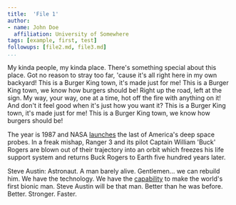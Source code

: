 ```yaml
---
title:  'File 1'
author:
- name: John Doe
  affiliation: University of Somewhere
tags: [example, first, test]
followups: [file2.md, file3.md]
...
```


My kinda people, my kinda place. There's something special about this place. 
Got no reason to stray too far, 'cause it's all right here in my own backyard! 
This is a Burger King town, it's made just for me! This is a Burger King town, 
we know how burgers should be! Right up the road, left at the sign. My way, 
your way, one at a time, hot off the fire with anything on it! And don't it 
feel good when it's just how you want it? This is a Burger King town, it's made 
just for me! This is a Burger King town, we know how burgers should be!

The year is 1987 and NASA [launches](file2.md) the last of America's deep space 
probes. In a freak mishap, Ranger 3 and its pilot Captain William 'Buck' Rogers 
are blown out of their trajectory into an orbit which freezes his life support 
system and returns Buck Rogers to Earth five hundred years later.

Steve Austin: Astronaut. A man barely alive. Gentlemen... we can rebuild him. 
We have the technology. We have the [capability](file3.md) to make the world's first bionic 
man. Steve Austin will be that man. Better than he was before. Better. 
Stronger. Faster. 
